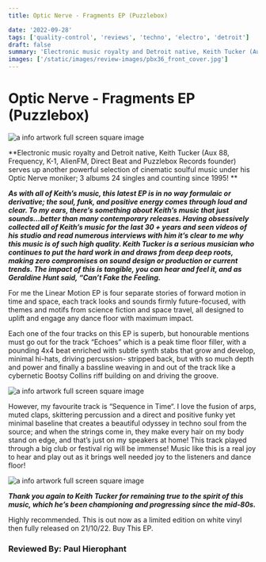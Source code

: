 ```yaml
---
title: Optic Nerve - Fragments EP (Puzzlebox)

date: '2022-09-28'
tags: ['quality-control', 'reviews', 'techno', 'electro', 'detroit']
draft: false
summary: 'Electronic music royalty and Detroit native, Keith Tucker (Aux 88, Frequency, K-1, AlienFM, Direct Beat and Puzzlebox records.'
images: ['/static/images/review-images/pbx36_front_cover.jpg']
---
```


# Optic Nerve - Fragments EP (Puzzlebox)

<div className="my-1 px-2 phone: w-full desktop: overflow-hidden xl:my-1 xl:px-2 xl:w-1/2">
  <Image
    alt="a info artwork full screen square image"
    src="/static/images/review-images/pbx36_front_cover.jpg"
    width={700}
    height={700}
  />
</div>

**Electronic music royalty and Detroit native, Keith Tucker (Aux 88, Frequency, K-1, AlienFM, Direct Beat and Puzzlebox Records founder) serves up another powerful selection of cinematic soulful music under his Optic Nerve moniker; 3 albums 24 singles and counting since 1995!
**

**_As with all of Keith’s music, this latest EP is in no way formulaic or derivative; the soul, funk, and positive energy comes through loud and clear. To my ears, there’s something about Keith’s music that just sounds…better than many contemporary releases. Having obsessively collected all of Keith’s music for the last 30 + years and seen videos of his studio and read numerous interviews with him it’s clear to me why this music is of such high quality. Keith Tucker is a serious musician who continues to put the hard work in and draws from deep deep roots, making zero compromises on sound design or production or current trends. The impact of this is tangible, you can hear and feel it, and as Geraldine Hunt said, “Can’t Fake the Feeling._**

For me the Linear Motion EP is four separate stories of forward motion in time and space, each track looks and sounds firmly future-focused, with themes and motifs from science fiction and space travel, all designed to uplift and engage any dance floor with maximum impact.

Each one of the four tracks on this EP is superb, but honourable mentions must go out for the track “Echoes” which is a peak time floor filler, with a pounding 4x4 beat enriched with subtle synth stabs that grow and develop, minimal hi-hats, driving percussion- stripped back, but with so much depth and power and finally a bassline weaving in and out of the track like a cybernetic Bootsy Collins riff building on and driving the groove.

<div className="my-1 px-2 phone: w-full desktop: overflow-hidden xl:my-1 xl:px-2 xl:w-1/2">
  <Image
    alt="a info artwork full screen square image"
    src="/static/images/review-images/pbx36_back_cover.jpg"
    width={700}
    height={700}
  />
</div>

However, my favourite track is “Sequence in Time“. I love the fusion of arps, muted claps, skittering percussion and a direct and positive funky yet minimal baseline that creates a beautiful odyssey in techno soul from the source; and when the strings come in, they make every hair on my body stand on edge, and that’s just on my speakers at home! This track played through a big club or festival rig will be immense! Music like this is a real joy to hear and play out as it brings well needed joy to the listeners and dance floor!

<div className="my-1 px-2 phone: w-full desktop: overflow-hidden xl:my-1 xl:px-2 xl:w-1/2">
  <Image
    alt="a info artwork full screen square image"
    src="/static/images/review-images/3rd-image.jpg"
    width={700}
    height={700}
  />
</div>

**_Thank you again to Keith Tucker for remaining true to the spirit of this music, which he’s been championing and progressing since the mid-80s._**

Highly recommended. This is out now as a limited edition on white vinyl then fully released on 21/10/22. Buy This EP.

### Reviewed By: Paul Hierophant
